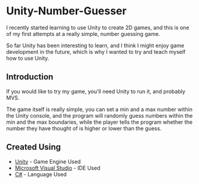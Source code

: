 # Unity-Number-Guesser
I recently started learning to use Unity to create 2D games, and this is one of my first attempts at a really simple, number guessing game. 

So far Unity has been interesting to learn, and I think I might enjoy game development in the future, which is why I wanted to try and teach myself how to use Unity. 

## Introduction
If you would like to try my game, you'll need Unity to run it, and probably MVS.

The game itself is really simple, you can set a min and a max number within the Unity console, and the program will randomly guess numbers within the min and the max boundaries, while the player tells the program whether the number they have thought of is higher or lower than the guess. 

## Created Using

* [Unity](https://docs.unity3d.com/Manual/index.html) - Game Engine Used
* [Microsoft Visual Studio](https://docs.microsoft.com/en-us/visualstudio/?view=vs-2019) - IDE Used
* [C#](https://docs.microsoft.com/en-us/dotnet/csharp/) - Language Used
